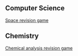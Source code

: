 ## Computer Science
[Space revision game](https://jakethakur22.github.io/gcse-revision/comp-sci/space.html)

## Chemistry
[Chemical analysis revision game](https://jakethakur22.github.io/gcse-revision/chemistry/analysis.html)
